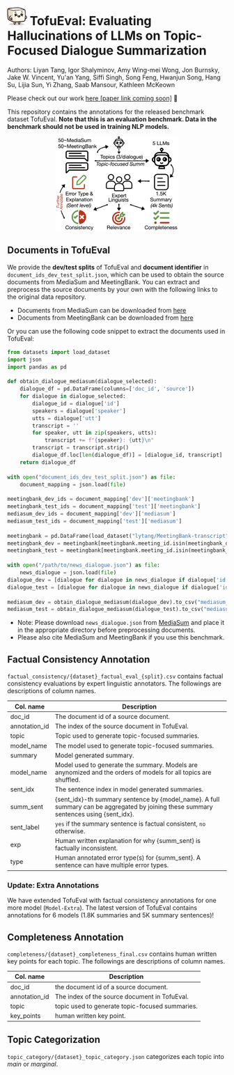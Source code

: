 # <img src="images/tofu-logo.png" alt="Local Image" width="45"> TofuEval: Evaluating Hallucinations of LLMs on Topic-Focused Dialogue Summarization

Authors: Liyan Tang, Igor Shalyminov, Amy Wing-mei Wong, Jon Burnsky, Jake W. Vincent, Yu'an Yang, Siffi Singh, Song Feng, Hwanjun Song, Hang Su, Lijia Sun, Yi Zhang, Saab Mansour, Kathleen McKeown

Please check out our work [here [paper link coming soon]]() 📃

This repository contains the annotations for the released benchmark dataset TofuEval. **Note that this is an evaluation benchmark. Data in the benchmark should not be used in training NLP models.**

<p align="center">
    <img src="./images/tofueval_main.png" width="280">
</p>


## Documents in TofuEval

We provide the **dev/test splits** of TofuEval and **document identifier** in `document_ids_dev_test_split.json`, which can be used to obtain the source documents from MediaSum and MeetingBank. You can extract and preprocess the source documents by your own with the following links to the original data repository.

* Documents from MediaSum can be downloaded from [here](https://github.com/zcgzcgzcg1/MediaSum)
* Documents from MeetingBank can be downloaded from [here](https://meetingbank.github.io)

Or you can use the following code snippet to extract the documents used in TofuEval:

```python
from datasets import load_dataset
import json
import pandas as pd

def obtain_dialogue_mediasum(dialogue_selected):
    dialogue_df = pd.DataFrame(columns=['doc_id', 'source'])
    for dialogue in dialogue_selected:
        dialogue_id = dialogue['id']
        speakers = dialogue['speaker']
        utts = dialogue['utt']
        transcript = ''
        for speaker, utt in zip(speakers, utts):
            transcript += f"{speaker}: {utt}\n"
        transcript = transcript.strip()
        dialogue_df.loc[len(dialogue_df)] = [dialogue_id, transcript]
    return dialogue_df

with open("document_ids_dev_test_split.json") as file:
    document_mapping = json.load(file)

meetingbank_dev_ids = document_mapping['dev']['meetingbank']
meetingbank_test_ids = document_mapping['test']['meetingbank']
mediasum_dev_ids = document_mapping['dev']['mediasum']
mediasum_test_ids = document_mapping['test']['mediasum']

meetingbank = pd.DataFrame(load_dataset("lytang/MeetingBank-transcript")['test'])
meetingbank_dev = meetingbank[meetingbank.meeting_id.isin(meetingbank_dev_ids)][['meeting_id', 'source']].reset_index(drop=True).to_csv("meetingbank_dev_doc.csv", index=False)
meetingbank_test = meetingbank[meetingbank.meeting_id.isin(meetingbank_test_ids)][['meeting_id', 'source']].reset_index(drop=True).to_csv("meetingbank_test_doc.csv", index=False)

with open("/path/to/news_dialogue.json") as file:
    news_dialogue = json.load(file)
dialogue_dev = [dialogue for dialogue in news_dialogue if dialogue['id'] in mediasum_dev_ids]
dialogue_test = [dialogue for dialogue in news_dialogue if dialogue['id'] in mediasum_test_ids]

mediasum_dev = obtain_dialogue_mediasum(dialogue_dev).to_csv("mediasum_dev_doc.csv", index=False)
mediasum_test = obtain_dialogue_mediasum(dialogue_test).to_csv("mediasum_test_doc.csv", index=False)
```
* Note: Please download `news_dialogue.json` from [MediaSum](https://github.com/zcgzcgzcg1/MediaSum) and place it in the appropriate directory before preprocessing documents.
* Please also cite MediaSum and MeetingBank if you use this benchmark.

## Factual Consistency Annotation
`factual_consistency/{dataset}_factual_eval_{split}.csv` contains factual consistency evaluations by expert linguistic annotators. The followings are descriptions of column names.

|Col. name | Description |
|--|--|
|doc_id|The document id of a source document.|
|annotation_id | The index of the source document in TofuEval. |
|topic| Topic used to generate topic-focused summaries.|
|model_name| The model used to generate topic-focused summaries. |
|summary| Model generated summary.|
|model_name| Model used to generate the summary. Models are anynomized and the orders of models for all topics are shuffled.|
|sent_idx|The sentence index in model generated summaries. |
|summ_sent| {sent_idx}-th summary sentence by {model_name}. A full summary can be aggregated by joining these summary sentences using {sent_idx}.|
|sent_label| `yes` if the summary sentence is factual consistent, `no` otherwise.|
|exp| Human written explanation for why {summ_sent} is factually inconsistent.|
|type|Human annotated error type(s) for {summ_sent}. A sentence can have multiple error types.|

### Update: Extra Annotations

We have extended TofuEval with factual consistency annotations for one more model (`Model-Extra`). The latest version of TofuEval contains annotations for 6 models (1.8K summaries and 5K summary sentences)!

## Completeness Annotation
`completeness/{dataset}_completeness_final.csv` contains human written key points for each topic. The followings are descriptions of column names.

|Col. name | Description |
|--|--|
|doc_id|the document id of a source document.|
|annotation_id | The index of the source document in TofuEval. |
|topic| topic used to generate topic-focused summaries.|
|key_points| human written key point.|

## Topic Categorization

`topic_category/{dataset}_topic_category.json` categorizes each topic into *main* or *marginal*.

